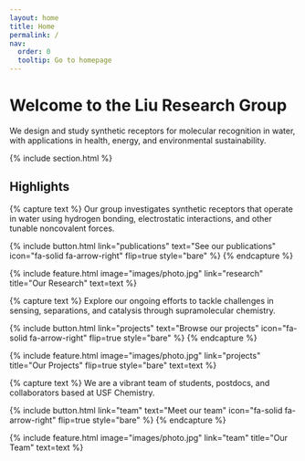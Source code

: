 ```yaml
---
layout: home
title: Home
permalink: /
nav:
  order: 0
  tooltip: Go to homepage
---
```


# Welcome to the Liu Research Group

We design and study synthetic receptors for molecular recognition in water, with applications in health, energy, and environmental sustainability.

{% include section.html %}

## Highlights

{% capture text %}
Our group investigates synthetic receptors that operate in water using hydrogen bonding, electrostatic interactions, and other tunable noncovalent forces.

{%
  include button.html
  link="publications"
  text="See our publications"
  icon="fa-solid fa-arrow-right"
  flip=true
  style="bare"
%}
{% endcapture %}

{%
  include feature.html
  image="images/photo.jpg"
  link="research"
  title="Our Research"
  text=text
%}

{% capture text %}
Explore our ongoing efforts to tackle challenges in sensing, separations, and catalysis through supramolecular chemistry.

{%
  include button.html
  link="projects"
  text="Browse our projects"
  icon="fa-solid fa-arrow-right"
  flip=true
  style="bare"
%}
{% endcapture %}

{%
  include feature.html
  image="images/photo.jpg"
  link="projects"
  title="Our Projects"
  flip=true
  style="bare"
  text=text
%}

{% capture text %}
We are a vibrant team of students, postdocs, and collaborators based at USF Chemistry.

{%
  include button.html
  link="team"
  text="Meet our team"
  icon="fa-solid fa-arrow-right"
  flip=true
  style="bare"
%}
{% endcapture %}

{%
  include feature.html
  image="images/photo.jpg"
  link="team"
  title="Our Team"
  text=text
%}
